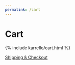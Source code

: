```yaml
---
permalink: /cart
---
```


# Cart

{% include karrello/cart.html %}
<p id="shipping-box">
  <a href="{{ site.baseurl }}/checkout">Shipping & Checkout</a>
</p>